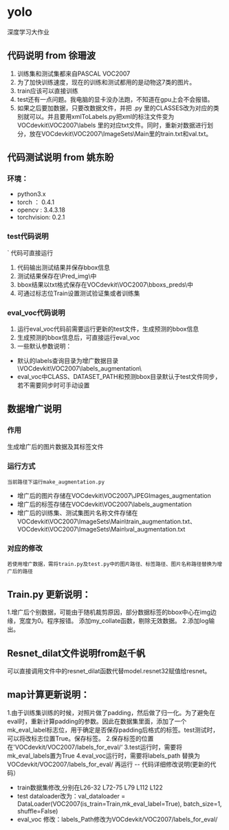 # yolo
深度学习大作业
## 代码说明 from 徐珊波
1. 训练集和测试集都来自PASCAL VOC2007
2. 为了加快训练速度，现在的训练和测试都用的是动物这7类的图片。
3. train应该可以直接训练
4. test还有一点问题。我电脑的显卡没办法跑，不知道在gpu上会不会报错。
5. 如果之后要加数据，只要改数据文件，并把 .py 里的CLASSES改为对应的类别就可以。并且要用xmlToLabels.py把xml的标注文件变为VOCdevkit\VOC2007\labels 里的对应txt文件。同时，重新对数据进行划分，放在VOCdevkit\VOC2007\ImageSets\Main里的train.txt和val.txt。
## 代码测试说明 from 姚东盼
### 环境：
-  python3.x
-  torch  ： 0.4.1
-  opencv :  3.4.3.18
-  torchvision: 0.2.1
### test代码说明
` 代码可直接运行
1. 代码输出测试结果并保存bbox信息
2. 测试结果保存在\Pred_img\中
3. bbox结果以txt格式保存在VOCdevkit\VOC2007\bboxs_preds\中
4. 可通过标志位Train设置测试验证集或者训练集
### eval_voc代码说明
1. 运行eval_voc代码前需要运行更新的test文件，生成预测的bbox信息
2. 生成预测的bbox信息后，可直接运行eval_voc
3. 一些默认参数说明：
- 默认的labels查询目录为增广数据目录\VOCdevkit\VOC2007\labels_augmentation\
- eval_voc中CLASS、DATASET_PATH和预测bbox目录默认于test文件同步，若不需要同步时可手动设置

## 数据增广说明  
### 作用  
生成增广后的图片数据及其标签文件  
### 运行方式  
`当前路径下运行make_augmentation.py`  
- 增广后的图片存储在VOCdevkit\VOC2007\JPEGImages_augmentation  
- 增广后的标签存储在VOCdevkit\VOC2007\labels_augmentation  
- 增广后的训练集、测试集图片名称文件存储在VOCdevkit\VOC2007\ImageSets\Main\train_augmentation.txt、VOCdevkit\VOC2007\ImageSets\Main\val_augmentation.txt  
### 对应的修改  
`若使用增广数据，需将train.py及test.py中的图片路径、标签路径、图片名称路径替换为增广后的路径`

## Train.py 更新说明：
1.增广后个别数据，可能由于随机裁剪原因，部分数据标签的bbox中心在img边缘，宽度为0。程序报错。
  添加my_collate函数，剔除无效数据。
2.添加log输出。

## Resnet_dilat文件说明from赵千帆
 可以直接调用文件中的resnet_dilat函数代替model.resnet32赋值给resnet。

## map计算更新说明：
1.由于训练集训练的时候，对照片做了padding，然后做了归一化。为了避免在eval时，重新计算padding的参数。因此在数据集里面，添加了一个mk_eval_label标志位，用于确定是否保存padding后格式的标签。test测试时，可以将改标志位置True。保存标签。
2.保存标签的位置在'VOCdevkit/VOC2007/labels_for_eval/‘
3.test运行时，需要将mk_eval_labels置为True
4.eval_voc运行时，需要将labels_path 替换为 VOCdevkit/VOC2007/labels_for_eval/ 再运行
-- 代码详细修改说明(更新的代码）
- train数据集修改,分别在L26-32 L72-75 L79 L112 L122
- test dataloader改为：val_dataloader = DataLoader(VOC2007(is_train=Train,mk_eval_label=True), batch_size=1, shuffle=False)
- eval_voc 修改：labels_Path修改为VOCdevkit/VOC2007/labels_for_eval/

